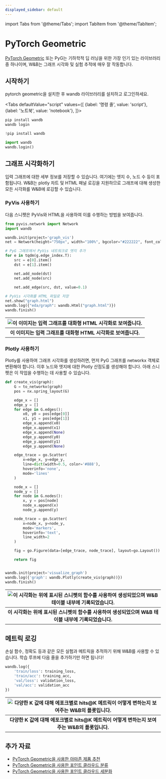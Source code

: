 ```yaml
---
displayed_sidebar: default
---
```

import Tabs from '@theme/Tabs';
import TabItem from '@theme/TabItem';

# PyTorch Geometric

[PyTorch Geometric](https://github.com/pyg-team/pytorch_geometric) 또는 PyG는 기하학적 딥 러닝을 위한 가장 인기 있는 라이브러리 중 하나이며, W&B는 그래프 시각화 및 실험 추적에 매우 잘 작동합니다.

## 시작하기

pytorch geometric을 설치한 후 wandb 라이브러리를 설치하고 로그인하세요.

<Tabs
  defaultValue="script"
  values={[
    {label: '명령 줄', value: 'script'},
    {label: '노트북', value: 'notebook'},
  ]}>
  <TabItem value="script">

```python
pip install wandb
wandb login
```

  </TabItem>
  <TabItem value="notebook">

```python
!pip install wandb

import wandb
wandb.login()
```

  </TabItem>
</Tabs>

## 그래프 시각화하기

입력 그래프에 대한 세부 정보를 저장할 수 있습니다. 여기에는 엣지 수, 노드 수 등이 포함됩니다. W&B는 plotly 차트 및 HTML 패널 로깅을 지원하므로 그래프에 대해 생성한 모든 시각화를 W&B에 로깅할 수 있습니다.

### PyVis 사용하기

다음 스니펫은 PyVis와 HTML을 사용하여 이를 수행하는 방법을 보여줍니다.

```python
from pyvis.network import Network
import wandb

wandb.init(project='graph_vis')
net = Network(height="750px", width="100%", bgcolor="#222222", font_color="white")

# PyG 그래프에서 PyVis 네트워크로 엣지 추가
for e in tqdm(g.edge_index.T):
    src = e[0].item()
    dst = e[1].item()

    net.add_node(dst)
    net.add_node(src)
    
    net.add_edge(src, dst, value=0.1)

# PyVis 시각화를 HTML 파일로 저장
net.show("graph.html")
wandb.log({"eda/graph": wandb.Html("graph.html")})
wandb.finish()
```

| ![이 이미지는 입력 그래프를 대화형 HTML 시각화로 보여줍니다.](@site/static/images/integrations/pyg_graph_wandb.png) | 
|:--:| 
| **이 이미지는 입력 그래프를 대화형 HTML 시각화로 보여줍니다.** |

### Plotly 사용하기

Plotly를 사용하여 그래프 시각화를 생성하려면, 먼저 PyG 그래프를 networkx 객체로 변환해야 합니다. 이후 노드와 엣지에 대한 Plotly 산점도를 생성해야 합니다. 아래 스니펫은 이 작업을 수행하는 데 사용할 수 있습니다.

```python
def create_vis(graph):
    G = to_networkx(graph)
    pos = nx.spring_layout(G)

    edge_x = []
    edge_y = []
    for edge in G.edges():
        x0, y0 = pos[edge[0]]
        x1, y1 = pos[edge[1]]
        edge_x.append(x0)
        edge_x.append(x1)
        edge_x.append(None)
        edge_y.append(y0)
        edge_y.append(y1)
        edge_y.append(None)

    edge_trace = go.Scatter(
        x=edge_x, y=edge_y,
        line=dict(width=0.5, color='#888'),
        hoverinfo='none',
        mode='lines'
    )

    node_x = []
    node_y = []
    for node in G.nodes():
        x, y = pos[node]
        node_x.append(x)
        node_y.append(y)

    node_trace = go.Scatter(
        x=node_x, y=node_y,
        mode='markers',
        hoverinfo='text',
        line_width=2
    )

    fig = go.Figure(data=[edge_trace, node_trace], layout=go.Layout())

    return fig


wandb.init(project='visualize_graph')
wandb.log({'graph': wandb.Plotly(create_vis(graph))})
wandb.finish()
```

| ![이 시각화는 위에 표시된 스니펫의 함수를 사용하여 생성되었으며 W&B 테이블 내부에 기록되었습니다.](@site/static/images/integrations/pyg_graph_plotly.png) | 
|:--:| 
| **이 시각화는 위에 표시된 스니펫의 함수를 사용하여 생성되었으며 W&B 테이블 내부에 기록되었습니다.** |

## 메트릭 로깅

손실 함수, 정확도 등과 같은 모든 실험과 메트릭을 추적하기 위해 W&B를 사용할 수 있습니다. 학습 루프에 다음 줄을 추가하기만 하면 됩니다!

```python
wandb.log({
	'train/loss': training_loss,
	'train/acc': training_acc,
	'val/loss': validation_loss,
	'val/acc': validation_acc
})
```

| ![다양한 K 값에 대해 에포크별로 hits@K 메트릭이 어떻게 변하는지 보여주는 W&B의 플롯입니다.](@site/static/images/integrations/pyg_metrics.png) | 
|:--:| 
| **다양한 K 값에 대해 에포크별로 hits@K 메트릭이 어떻게 변하는지 보여주는 W&B의 플롯입니다.** |

## 추가 자료

- [PyTorch Geometric을 사용한 아마존 제품 추천](https://wandb.ai/manan-goel/gnn-recommender/reports/Recommending-Amazon-Products-using-Graph-Neural-Networks-in-PyTorch-Geometric--VmlldzozMTA3MzYw#what-does-the-data-look-like?)
- [PyTorch Geometric을 사용한 포인트 클라우드 분류](https://wandb.ai/geekyrakshit/pyg-point-cloud/reports/Point-Cloud-Classification-using-PyTorch-Geometric--VmlldzozMTExMTE3)
- [PyTorch Geometric을 사용한 포인트 클라우드 세분화](https://wandb.ai/wandb/point-cloud-segmentation/reports/Point-Cloud-Segmentation-using-Dynamic-Graph-CNN--VmlldzozMTk5MDcy)